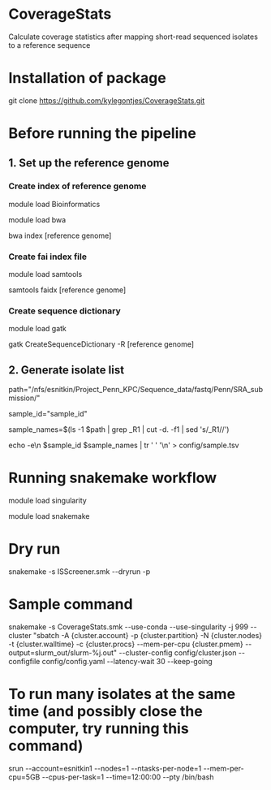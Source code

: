 # CoverageStats
Calculate coverage statistics after mapping short-read sequenced isolates to a reference sequence

# Installation of package
git clone https://github.com/kylegontjes/CoverageStats.git

# Before running the pipeline
## 1. Set up the reference genome  
### Create index of reference genome
module load Bioinformatics 

module load bwa 

bwa index [reference genome] 
### Create fai index file
module load samtools 

samtools faidx [reference genome] 

### Create sequence dictionary
module load gatk 

gatk CreateSequenceDictionary -R [reference genome] 

## 2. Generate isolate list
path="/nfs/esnitkin/Project_Penn_KPC/Sequence_data/fastq/Penn/SRA_submission/"

sample_id="sample_id" 

sample_names=$(ls -1 $path | grep _R1 | cut -d. -f1 | sed 's/_R1//')

echo -e\n $sample_id $sample_names | tr ' ' '\n' > config/sample.tsv

# Running snakemake workflow
module load singularity

module load snakemake

# Dry run
snakemake -s ISScreener.smk --dryrun -p

# Sample command
snakemake -s CoverageStats.smk --use-conda --use-singularity -j 999 --cluster "sbatch -A {cluster.account} -p {cluster.partition} -N {cluster.nodes} -t {cluster.walltime} -c {cluster.procs} --mem-per-cpu {cluster.pmem} --output=slurm_out/slurm-%j.out" --cluster-config config/cluster.json --configfile config/config.yaml --latency-wait 30 --keep-going 

# To run many isolates at the same time (and possibly close the computer, try running this command)
srun --account=esnitkin1 --nodes=1 --ntasks-per-node=1 --mem-per-cpu=5GB --cpus-per-task=1 --time=12:00:00 --pty /bin/bash
